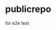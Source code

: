 # publicrepo
for e2e test



































































































































































































































































































































































































































































































































































































































































































































































































































































































































































































































































































































































































































































































































































































































































































































































































































































































































































































































































































































































































































































































































































































































































































































































































































































































































































































































































































































































































































































































































































































































































































































































































































































